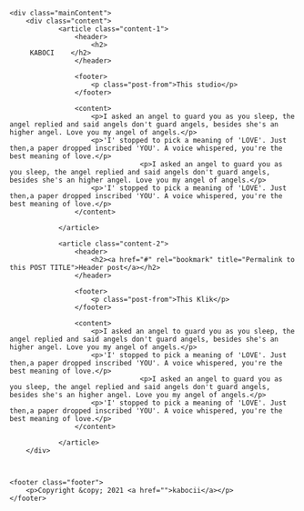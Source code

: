 <html>
<head>
  <link rel="stylesheet" type="text/css" href="style.css">
  <script type="text/javascript" src="nav.js"></script>
</head>

<body>
<div class="body">
<link rel="stylesheet" type="text/css" href="https://fonts.googleapis.com/css?family=Lobster">

	
		
	<div class="mainContent">
		<div class="content">	
				<article class="content-1">	
					<header>
						<h2>
         KABOCI    </h2>
					</header>
					
					<footer>
						<p class="post-from">This studio</p>
					</footer>
					
					<content>
						<p>I asked an angel to guard you as you sleep, the angel replied and said angels don't guard angels, besides she's an higher angel. Love you my angel of angels.</p>
						<p>'I' stopped to pick a meaning of 'LOVE'. Just then,a paper dropped inscribed 'YOU'. A voice whispered, you're the best meaning of love.</p>
            						<p>I asked an angel to guard you as you sleep, the angel replied and said angels don't guard angels, besides she's an higher angel. Love you my angel of angels.</p>
						<p>'I' stopped to pick a meaning of 'LOVE'. Just then,a paper dropped inscribed 'YOU'. A voice whispered, you're the best meaning of love.</p>
					</content>
					
				</article>

				<article class="content-2">	
					<header>
						<h2><a href="#" rel="bookmark" title="Permalink to this POST TITLE">Header post</a></h2>
					</header>

					<footer>
						<p class="post-from">This Klik</p>
					</footer>
					
					<content>
						<p>I asked an angel to guard you as you sleep, the angel replied and said angels don't guard angels, besides she's an higher angel. Love you my angel of angels.</p>
						<p>'I' stopped to pick a meaning of 'LOVE'. Just then,a paper dropped inscribed 'YOU'. A voice whispered, you're the best meaning of love.</p>
            						<p>I asked an angel to guard you as you sleep, the angel replied and said angels don't guard angels, besides she's an higher angel. Love you my angel of angels.</p>
						<p>'I' stopped to pick a meaning of 'LOVE'. Just then,a paper dropped inscribed 'YOU'. A voice whispered, you're the best meaning of love.</p>
					</content>
				
				</article>
		</div>
			
				
	
	<footer class="footer">
		<p>Copyright &copy; 2021 <a href="">kabocii</a></p>
	</footer>
  
</div>
</body>
</html>

